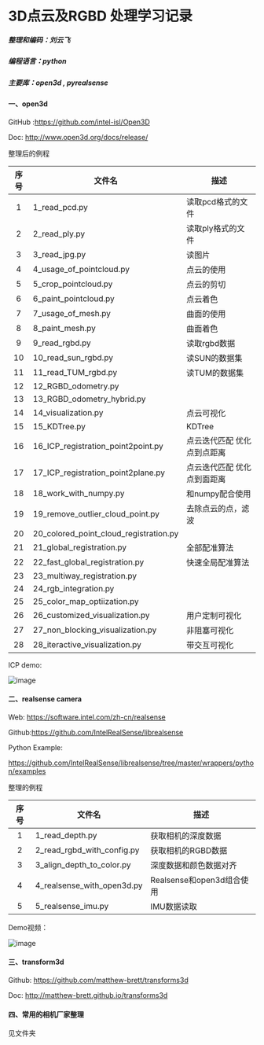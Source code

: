 # 3D点云及RGBD 处理学习记录

##### 整理和编码：刘云飞 

##### 编程语言：python

##### 主要库：open3d , pyrealsense 



#### 一、open3d

GitHub :https://github.com/intel-isl/Open3D

Doc: http://www.open3d.org/docs/release/



整理后的例程

| 序号 | 文件名                                 | 描述                        |
| :--: | -------------------------------------- | --------------------------- |
|  1   | 1_read_pcd.py                          | 读取pcd格式的文件           |
|  2   | 2_read_ply.py                          | 读取ply格式的文件           |
|  3   | 3_read_jpg.py                          | 读图片                      |
|  4   | 4_usage_of_pointcloud.py               | 点云的使用                  |
|  5   | 5_crop_pointcloud.py                   | 点云的剪切                  |
|  6   | 6_paint_pointcloud.py                  | 点云着色                    |
|  7   | 7_usage_of_mesh.py                     | 曲面的使用                  |
|  8   | 8_paint_mesh.py                        | 曲面着色                    |
|  9   | 9_read_rgbd.py                         | 读取rgbd数据                |
|  10  | 10_read_sun_rgbd.py                    | 读SUN的数据集               |
|  11  | 11_read_TUM_rgbd.py                    | 读TUM的数据集               |
|  12  | 12_RGBD_odometry.py                    |                             |
|  13  | 13_RGBD_odometry_hybrid.py             |                             |
|  14  | 14_visualization.py                    | 点云可视化                  |
|  15  | 15_KDTree.py                           | KDTree                      |
|  16  | 16_ICP_registration_point2point.py     | 点云迭代匹配 优化点到点距离 |
|  17  | 17_ICP_registration_point2plane.py     | 点云迭代匹配 优化点到面距离 |
|  18  | 18_work_with_numpy.py                  | 和numpy配合使用             |
|  19  | 19_remove_outlier_cloud_point.py       | 去除点云的点，滤波          |
|  20  | 20_colored_point_cloud_registration.py |                             |
|  21  | 21_global_registration.py              | 全部配准算法                |
|  22  | 22_fast_global_registration.py         | 快速全局配准算法            |
|  23  | 23_multiway_registration.py            |                             |
|  24  | 24_rgb_integration.py                  |                             |
|  25  | 25_color_map_optiization.py            |                             |
|  26  | 26_customized_visualization.py         | 用户定制可视化              |
|  27  | 27_non_blocking_visualization.py       | 非阻塞可视化                |
|  28  | 28_iteractive_visualization.py         | 带交互可视化                |

ICP demo:

![image](imgs/icp_demo.gif)

#### 二、realsense camera

Web: https://software.intel.com/zh-cn/realsense

Github:https://github.com/IntelRealSense/librealsense

Python Example: 

https://github.com/IntelRealSense/librealsense/tree/master/wrappers/python/examples

整理的例程

| 序号 | 文件名                     | 描述                      |
| :--: | -------------------------- | ------------------------- |
|  1   | 1_read_depth.py            | 获取相机的深度数据        |
|  2   | 2_read_rgbd_with_config.py | 获取相机的RGBD数据        |
|  3   | 3_align_depth_to_color.py  | 深度数据和颜色数据对齐    |
|  4   | 4_realsense_with_open3d.py | Realsense和open3d组合使用 |
|  5   | 5_realsense_imu.py         | IMU数据读取               |

Demo视频：

 ![image]( imgs/demo.gif)

#### 三、transform3d

Github:  https://github.com/matthew-brett/transforms3d

Doc: http://matthew-brett.github.io/transforms3d



#### 四、常用的相机厂家整理

见文件夹



